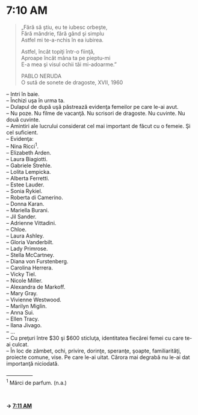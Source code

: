 # 7:10 AM

> „Fără să ştiu, eu te iubesc orbeşte,  
> Fără mândrie, fără gând şi simplu  
> Astfel mi te-a-nchis în ea iubirea.  
>  
> Astfel, încât topiţi într-o fiinţă,  
> Aproape încât mâna ta pe pieptu-mi  
> E-a mea şi visul ochii tăi mi-adoarme.”  
>  
> PABLO NERUDA  
> O sută de sonete de dragoste, XVII, 1960  

– Intri în baie.  
– Închizi uşa în urma ta.  
– Dulapul de după uşă păstrează evidenţa femeilor pe care le-ai avut.  
– Nu poze. Nu filme de vacanţă. Nu scrisori de dragoste. Nu cuvinte. Nu două cuvinte.  
– Amintiri ale lucrului considerat cel mai important de făcut cu o femeie. Şi cel suficient.  
– Evidenţa:  
– Nina Ricci<sup>1</sup>.  
– Elizabeth Arden.  
– Laura Biagiotti.  
– Gabriele Strehle.  
– Lolita Lempicka.  
– Alberta Ferretti.  
– Estee Lauder.  
– Sonia Rykiel.  
– Roberta di Camerino.  
– Donna Karan.  
– Mariella Burani.  
– Jil Sander.  
– Adrienne Vittadini.  
– Chloe.  
– Laura Ashley.  
– Gloria Vanderbilt.  
– Lady Primrose.  
– Stella McCartney.  
– Diana von Furstenberg.  
– Carolina Herrera.  
– Vicky Tiel.  
– Nicole Miller.  
– Alexandra de Markoff.  
– Mary Gray.  
– Vivienne Westwood.  
– Marilyn Miglin.  
– Anna Sui.  
– Ellen Tracy.  
– Ilana Jivago.  
– ...  
– Cu preţuri între $30 şi $600 sticluţa, identitatea fiecărei femei cu care te-ai culcat.  
– În loc de zâmbet, ochi, privire, dorinţe, speranţe, şoapte, familiarităţi, proiecte comune, vise. Pe care le-ai uitat. Cărora mai degrabă nu le-ai dat importanţă niciodată.  

—————  
<sup>1</sup> Mărci de parfum. (n.a.)  

<br>  

**→ [7:11 AM](7-11.md)**

